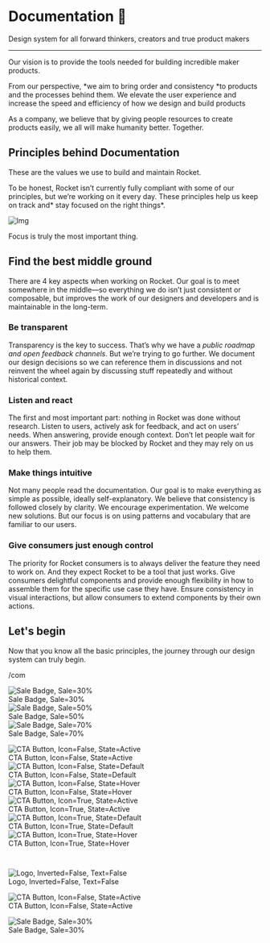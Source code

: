 
# Documentation 🚀

Design system for all forward thinkers, creators and true product makers

---

Our vision is to provide the tools needed for building incredible maker products.

From our perspective, *we aim to bring order and consistency *to products and the processes behind them. We elevate the user experience and increase the speed and efficiency of how we design and build products

As a company, we believe that by giving people resources to create products easily, we all will make humanity better. Together.

## Principles behind Documentation

These are the values we use to build and maintain Rocket.

To be honest, Rocket isn’t currently fully compliant with some of our principles, but we’re working on it every day. These principles help us keep on track and* stay focused on the right things*.

![Img](https://studio-assets.supernova.io/design-systems/14533/9289758a-6300-472a-bbc6-a57098081abf.jpeg)

Focus is truly the most important thing.

## Find the best middle ground

There are 4 key aspects when working on Rocket. Our goal is to meet somewhere in the middle—so everything we do isn’t just consistent or composable, but improves the work of our designers and developers and is maintainable in the long-term.

### Be transparent

Transparency is the key to success. That’s why we have a *public roadmap and open feedback channels*. But we’re trying to go further. We document our design decisions so we can reference them in discussions and not reinvent the wheel again by discussing stuff repeatedly and without historical context.

### Listen and react

The first and most important part: nothing in Rocket was done without research. Listen to users, actively ask for feedback, and act on users’ needs. When answering, provide enough context. Don’t let people wait for our answers. Their job may be blocked by Rocket and they may rely on us to help them.

### Make things intuitive

Not many people read the documentation. Our goal is to make everything as simple as possible, ideally self-explanatory. We believe that consistency is followed closely by clarity. We encourage experimentation. We welcome new solutions. But our focus is on using patterns and vocabulary that are familiar to our users.

### Give consumers just enough control

The priority for Rocket consumers is to always deliver the feature they need to work on. And they expect Rocket to be a tool that just works. Give consumers delightful components and provide enough flexibility in how to assemble them for the specific use case they have. Ensure consistency in visual interactions, but allow consumers to extend components by their own actions.

## Let's begin

Now that you know all the basic principles, the journey through our design system can truly begin.

/com

  
![Sale Badge, Sale=30%](https://studio-assets.supernova.io/design-systems/14533/89884ae4-1c1b-4fe4-ae81-6cecfd656180.png)  
Sale Badge, Sale=30%  
![Sale Badge, Sale=50%](https://studio-assets.supernova.io/design-systems/14533/76a105a7-3fe4-4fde-817a-2b30a9bccd41.png)  
Sale Badge, Sale=50%  
![Sale Badge, Sale=70%](https://studio-assets.supernova.io/design-systems/14533/bfabbde9-3d1d-48e3-8fb4-20aef97a4faf.png)  
Sale Badge, Sale=70%  


  
![CTA Button, Icon=False, State=Active](https://studio-assets.supernova.io/design-systems/14533/0b40f744-920f-47b9-89e5-ff14282febe7.png)  
CTA Button, Icon=False, State=Active  
![CTA Button, Icon=False, State=Default](https://studio-assets.supernova.io/design-systems/14533/74ed4e0a-8420-485c-a06d-873956fcd609.png)  
CTA Button, Icon=False, State=Default  
![CTA Button, Icon=False, State=Hover](https://studio-assets.supernova.io/design-systems/14533/89587cc3-73fc-4043-a77d-0063aea5079a.png)  
CTA Button, Icon=False, State=Hover  
![CTA Button, Icon=True, State=Active](https://studio-assets.supernova.io/design-systems/14533/b92f2e93-6ba9-48f6-ab00-3f1bf7fadab5.png)  
CTA Button, Icon=True, State=Active  
![CTA Button, Icon=True, State=Default](https://studio-assets.supernova.io/design-systems/14533/58a3c65b-d6a9-40d8-9127-eaff9f52b00c.png)  
CTA Button, Icon=True, State=Default  
![CTA Button, Icon=True, State=Hover](https://studio-assets.supernova.io/design-systems/14533/18a3abbb-2782-4f69-a7db-abccf6ea5bd5.png)  
CTA Button, Icon=True, State=Hover  


```javascript  
  
```

  
![Logo, Inverted=False, Text=False](https://studio-assets.supernova.io/design-systems/14533/4a5b7370-8d10-475f-aebb-dbe155c1bf1f.png)  
Logo, Inverted=False, Text=False  


  
  


  
![CTA Button, Icon=False, State=Active](https://studio-assets.supernova.io/design-systems/14533/0b40f744-920f-47b9-89e5-ff14282febe7.png)  
CTA Button, Icon=False, State=Active  


  
![Sale Badge, Sale=30%](https://studio-assets.supernova.io/design-systems/14533/89884ae4-1c1b-4fe4-ae81-6cecfd656180.png)  
Sale Badge, Sale=30%  
